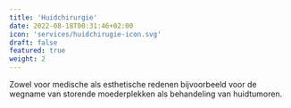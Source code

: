 ```yaml
---
title: 'Huidchirurgie'
date: 2022-08-18T00:31:46+02:00
icon: 'services/huidchirugie-icon.svg'
draft: false
featured: true
weight: 2
---
```


Zowel voor medische als esthetische redenen bijvoorbeeld voor de wegname van storende moederplekken als behandeling van huidtumoren.
